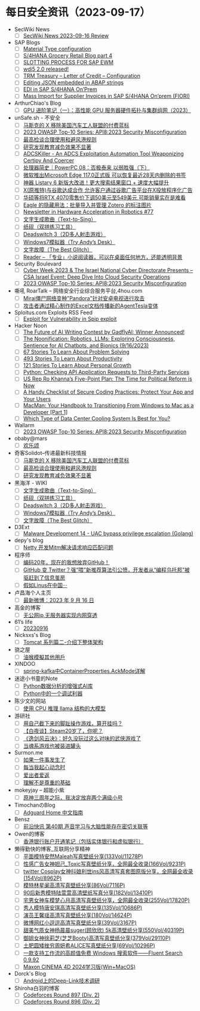 # 每日安全资讯（2023-09-17）

- SecWiki News
  - [ ] [SecWiki News 2023-09-16 Review](http://www.sec-wiki.com/?2023-09-16)
- SAP Blogs
  - [ ] [Material Type configuration](https://blogs.sap.com/2023/09/16/material-type-configuration/)
  - [ ] [S/4HANA Grocery Retail Blog part 4](https://blogs.sap.com/2023/09/16/s-4hana-grocery-retail-blog-part-4/)
  - [ ] [SLOTTING PROCESS FOR SAP EWM](https://blogs.sap.com/2023/09/16/slotting-process-for-sap-ewm/)
  - [ ] [wdi5 2.0 released!](https://blogs.sap.com/2023/09/16/wdi5-2.0-released/)
  - [ ] [TRM Treasury – Letter of Credit – Configuration](https://blogs.sap.com/2023/09/16/trm-treasury-letter-of-credit-configuration/)
  - [ ] [Editing JSON embedded in ABAP strings](https://blogs.sap.com/2023/09/16/editing-json-embedded-in-abap-strings/)
  - [ ] [EDI in SAP S/4HANA On’Prem](https://blogs.sap.com/2023/09/16/edi-in-sap-s-4hana-onprem/)
  - [ ] [Mass Import for Supplier Invoices in SAP S/4HANA On’prem (FIORI)](https://blogs.sap.com/2023/09/16/mass-import-for-supplier-invoices-in-sap-s-4hana-onprem-fiori/)
- ArthurChiao's Blog
  - [ ] [GPU 进阶笔记（一）：高性能 GPU 服务器硬件拓扑与集群组网（2023）](https://arthurchiao.github.io/blog/gpu-advanced-notes-1-zh/)
- unSafe.sh - 不安全
  - [ ] [马斯克的 X 移除美国汽车工人联盟的付费蓝标](https://buaq.net/go-177193.html)
  - [ ] [2023 OWASP Top-10 Series: API8:2023 Security Misconfiguration](https://buaq.net/go-177187.html)
  - [ ] [最高检谈合理使用和避风港规则](https://buaq.net/go-177194.html)
  - [ ] [研究发现教育减负效果不显著](https://buaq.net/go-177195.html)
  - [ ] [ADCSKiller - An ADCS Exploitation Automation Tool Weaponizing Certipy And Coercer](https://buaq.net/go-177191.html)
  - [ ] [处理器简史｜PowerPC 08：否极泰来 以弱胜强（下）](https://buaq.net/go-177186.html)
  - [ ] [微软推出Microsoft Edge 117.0正式版 可以恢复最近28天内删除的书签](https://buaq.net/go-177178.html)
  - [ ] [神器 Listary 6 新版大改进！更大搜索结果窗口 + 速度大幅提升](https://buaq.net/go-177190.html)
  - [ ] [X(原推特)与谷歌达成合作 允许客户通过谷歌广告平台在X投放程序化广告](https://buaq.net/go-177179.html)
  - [ ] [华硕等将RTX 4070零售价下调50美元至549美元 可能销量实在是难看](https://buaq.net/go-177180.html)
  - [ ] [Eagle 的隐藏用法：批量导入并管理 Zotero 的标注图片](https://buaq.net/go-177183.html)
  - [ ] [Newsletter in Hardware Acceleration in Robotics #77](https://buaq.net/go-177166.html)
  - [ ] [文字生成歌曲（Text-to-Sing）](https://buaq.net/go-177168.html)
  - [ ] [纸砚（双拼练习工具）](https://buaq.net/go-177169.html)
  - [ ] [Deadswitch 3（2D多人射击游戏）](https://buaq.net/go-177170.html)
  - [ ] [Windows7模拟器（Try Andy’s Desk）](https://buaq.net/go-177171.html)
  - [ ] [文字故障（The Best Glitch）](https://buaq.net/go-177172.html)
  - [ ] [Reader – 「专业」小说阅读器，可以在桌面任何地方，还能透明背景](https://buaq.net/go-177167.html)
- Security Boulevard
  - [ ] [Cyber Week 2023 & The Israel National Cyber Directorate Presents – CSA Israel Event: Deep Dive Into Cloud Security Operations](https://securityboulevard.com/2023/09/cyber-week-2023-the-israel-national-cyber-directorate-presents-csa-israel-event-deep-dive-into-cloud-security-operations/)
  - [ ] [2023 OWASP Top-10 Series: API8:2023 Security Misconfiguration](https://securityboulevard.com/2023/09/2023-owasp-top-10-series-api82023-security-misconfiguration/)
- 嘶吼 RoarTalk – 网络安全行业综合服务平台,4hou.com
  - [ ] [Mirai僵尸网络变种&quot;Pandora&quot;针对安卓电视进行攻击](https://www.4hou.com/posts/wyAM)
  - [ ] [攻击者通过精心制作的Excel文档传播新的AgentTesla变体](https://www.4hou.com/posts/RK0K)
- Sploitus.com Exploits RSS Feed
  - [ ] [Exploit for Vulnerability in Spip exploit](https://sploitus.com/exploit?id=8828CE11-3D51-5E16-BA85-4DC229CE23FB&utm_source=rss&utm_medium=rss)
- Hacker Noon
  - [ ] [The Future of AI Writing Contest by GadflyAI: Winner Announced!](https://hackernoon.com/the-future-of-ai-writing-contest-by-gadflyai-winner-announced?source=rss)
  - [ ] [The Noonification: Robotics, LLMs: Exploring Consciousness, Sentience for AI Chatbots, and Bionics (9/16/2023)](https://hackernoon.com/9-16-2023-noonification?source=rss)
  - [ ] [67 Stories To Learn About Problem Solving](https://hackernoon.com/67-stories-to-learn-about-problem-solving?source=rss)
  - [ ] [493 Stories To Learn About Productivity](https://hackernoon.com/493-stories-to-learn-about-productivity?source=rss)
  - [ ] [121 Stories To Learn About Personal Growth](https://hackernoon.com/121-stories-to-learn-about-personal-growth?source=rss)
  - [ ] [Python: Checking API Application Requests to Third-Party Services](https://hackernoon.com/python-checking-api-application-requests-to-third-party-services?source=rss)
  - [ ] [US Rep Ro Khanna’s Five-Point Plan: The Time for Political Reform is Now](https://hackernoon.com/us-rep-ro-khannas-five-point-plan-the-time-for-political-reform-is-now?source=rss)
  - [ ] [A Handy Checklist of Secure Coding Practices: Protect Your App and Your Users](https://hackernoon.com/a-handy-checklist-of-secure-coding-practices-protect-your-app-and-your-users?source=rss)
  - [ ] [MacMan: Your Handbook to Transitioning From Windows to Mac as a Developer [Part 1]](https://hackernoon.com/macman-your-handbook-to-transitioning-from-windows-to-mac-as-a-developer-part-1?source=rss)
  - [ ] [Which Type of Data Center Cooling System Is Best for You?](https://hackernoon.com/which-type-of-data-center-cooling-system-is-best-for-you?source=rss)
- Wallarm
  - [ ] [2023 OWASP Top-10 Series: API8:2023 Security Misconfiguration](https://lab.wallarm.com/api82023-security-misconfiguration/)
- obaby@mars
  - [ ] [欢乐颂](https://h4ck.org.cn/2023/09/%e6%ac%a2%e4%b9%90%e9%a2%82/)
- 奇客Solidot–传递最新科技情报
  - [ ] [马斯克的 X 移除美国汽车工人联盟的付费蓝标](https://www.solidot.org/story?sid=76103)
  - [ ] [最高检谈合理使用和避风港规则](https://www.solidot.org/story?sid=76102)
  - [ ] [研究发现教育减负效果不显著](https://www.solidot.org/story?sid=76101)
- 黑海洋 - WIKI
  - [ ] [文字生成歌曲（Text-to-Sing）](https://blog.upx8.com/3835)
  - [ ] [纸砚（双拼练习工具）](https://blog.upx8.com/3834)
  - [ ] [Deadswitch 3（2D多人射击游戏）](https://blog.upx8.com/3833)
  - [ ] [Windows7模拟器（Try Andy’s Desk）](https://blog.upx8.com/3832)
  - [ ] [文字故障（The Best Glitch）](https://blog.upx8.com/3831)
- D3Ext
  - [ ] [Malware Development 14 - UAC bypass privilege escalation (Golang)](https://d3ext.github.io/posts/malware-dev-14/)
- depy's blog
  - [ ] [Netty 开发Mitm解决请求响应匹配问题](https://rce.ink/index/view/425.go)
- 程序师
  - [ ] [编码20年，现在的我想放弃GitHub！](https://www.techug.com/post/coding-for-20-years-now-i-want-to-give-up-github8c42cae5b22e6a193b53/)
  - [ ] [GitHub 变 Twitter？强“喂”新推荐算法引公愤，开发者从“编程乌托邦”被驱赶到了信息茧房](https://www.techug.com/post/github-to-twitter-strong-feed-new-recommendation-algorithm-has-caused-public-outrage-and-d79e040d398941a756a06/)
  - [ ] [假如Linus在中国···](https://www.techug.com/post/if-linus-were-in-chinacbfc8ad4426bd85b3b14/)
- 卢昌海个人主页
  - [ ] [最新微博：2023 年 9 月 16 日](https://www.changhai.org/articles/miscellaneous/blog/202309.php#latest)
- 高金的博客
  - [ ] [无公网ip,无服务器实现内网穿透](https://igaojin.me/2023/09/16/%E5%86%85%E7%BD%91%E7%A9%BF%E9%80%8F/)
- 61’s life
  - [ ] [20230916](http://61.life/2023/0916)
- Nicksxs's Blog
  - [ ] [Tomcat 系列篇二-介绍下整体架构](https://nicksxs.me/2023/09/16/Tomcat-%E7%B3%BB%E5%88%97%E7%AF%87%E4%BA%8C-%E4%BB%8B%E7%BB%8D%E4%B8%8B-Engine/)
- 骁之屋
  - [ ] [油猴模擬其他用戶](https://www.ybusad.com/a/AF8230FC31.htm)
- XINDOO
  - [ ] [spring-kafka中ContainerProperties.AckMode详解](https://zxs.io/article/1937)
- 迷途小书童的Note
  - [ ] [Python数据分析的增强式AI库](https://xugaoxiang.com/2023/09/16/pandasai/)
  - [ ] [Python中的一个调试利器](https://xugaoxiang.com/2023/09/16/python-icecream/)
- 陈少文的网站
  - [ ] [使用 CPU 推理 llama 结构的大模型](https://www.chenshaowen.com/blog/how-to-run-llama-on-cpu.html)
- 游研社
  - [ ] [用自己截下来的脚趾操作游戏，算开挂吗？](https://www.yystv.cn/p/11162)
  - [ ] [【白夜谈】Steam20岁了，你呢？](https://www.yystv.cn/p/11161)
  - [ ] [《逸剑风云决》：好久没玩过这么对味的武侠游戏了](https://www.yystv.cn/p/11160)
  - [ ] [当魂系游戏也被装进罐头](https://www.yystv.cn/p/11159)
- Surmon.me
  - [ ] [如果一件事发生了](https://surmon.me/article/242)
  - [ ] [每当我起心动念时](https://surmon.me/article/241)
  - [ ] [爱出者爱返](https://surmon.me/article/240)
  - [ ] [理解不是尊重的基础](https://surmon.me/article/239)
- mokeyjay – 超能小紫
  - [ ] [原神三周年之际，我决定放弃两个满级小号](https://www.mokeyjay.com/archives/3337)
- TimochanのBlog
  - [ ] [Adguard Home 中文指南](https://www.timochan.cn/posts/jc/adguard_home_configuration_guide)
- Bensz
  - [ ] [前沿快讯 第40期 声音学习与大脑性能存在密切关联等](https://blognas.hwb0307.com/other/5501)
- Owen的博客
  - [ ] [香港银行账户开通笔记（包括实体银行和虚拟银行）](https://www.owenyoung.com/blog/hongkong-bank-account/)
- 懒得勤快的博客_互联网分享精神
  - [ ] [平面模特安然Maleah写真壁纸分享(133Vol/11278P)](https://masuit.com/2095)
  - [ ] [性感广告女神妲己_Toxic写真壁纸分享，全网最全收录(166Vol/9231P)](https://masuit.com/2046)
  - [ ] [twitter Cosplay女神抖娘利世ins风高清写真套图原版分享，全网最全收录(154Vol/8962P)](https://masuit.com/1958)
  - [ ] [模特林星阑高清写真壁纸分享(86Vol/7116P)](https://masuit.com/1784)
  - [ ] [90后新秀模特陆萱萱高清壁纸写真分享(182Vol/13410P)](https://masuit.com/2067)
  - [ ] [宅男女神车模梦心月高清写真壁纸分享，全网最全收录(255Vol/17820P)](https://masuit.com/2109)
  - [ ] [秀人模特唐安琪高清写真壁纸分享(135Vol/10686P)](https://masuit.com/167)
  - [ ] [演员王馨瑶高清写真壁纸分享(180Vol/14624P)](https://masuit.com/121)
  - [ ] [微博网红小逗逗高清写真壁纸分享(39Vol/3167P)](https://masuit.com/1956)
  - [ ] [甜美气质女神杨晨晨suger(顾欣欣) 5k高清壁纸分享(550Vol/40319P)](https://masuit.com/1882)
  - [ ] [御姐女神徐莉芝(芝芝Booty)高清写真壁纸分享(379Vol/29110P)](https://masuit.com/2106)
  - [ ] [土肥圆矮挫穷周妍希ALICE写真壁纸分享(69Vol/10296P)](https://masuit.com/2105)
  - [ ] [一款支持工作流的高颜值免费 Windows 搜索软件——Fluent Search 0.9.92](https://masuit.com/2246)
  - [ ] [Maxon CINEMA 4D 2024学习版(Win+MacOS)](https://masuit.com/2044)
- Dorck's Blog
  - [ ] [Android上的Deep-Link技术调研](https://dorck.cn/android/2023/09/16/deep-link/)
- Shiroha白羽的博客
  - [ ] [Codeforces Round 897 (Div. 2)](https://blog.mauve.icu/2023/09/16/acm/codeforces/CodeforcesRound897(Div.%202)/)
  - [ ] [Codeforces Round 896 (Div. 2)](https://blog.mauve.icu/2023/09/16/acm/codeforces/CodeforcesRound896(Div.%202)/)
